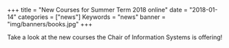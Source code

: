 +++
title = "New Courses for Summer Term 2018 online"
date = "2018-01-14"
categories = ["news"]
Keywords = "news"
banner = "img/banners/books.jpg"
+++

Take a look at the new courses the Chair of Information Systems is offering!

<!--more-->
